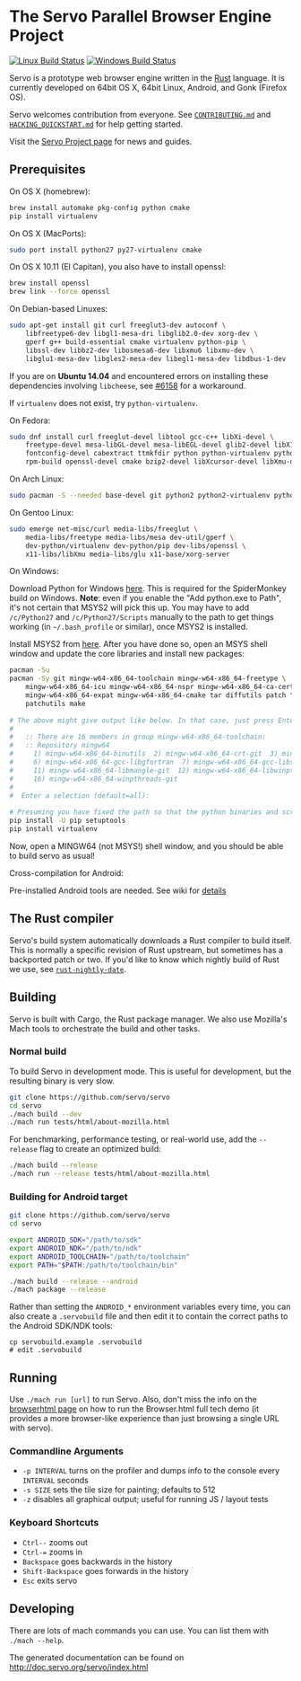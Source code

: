 # The Servo Parallel Browser Engine Project

[![Linux Build Status](https://img.shields.io/travis/servo/servo/master.svg?label=Linux%20build)](https://travis-ci.org/servo/servo)  [![Windows Build Status](https://img.shields.io/appveyor/ci/servo/servo/master.svg?label=Windows%20build)](https://ci.appveyor.com/project/servo/servo/branch/master)

Servo is a prototype web browser engine written in the
[Rust](https://github.com/rust-lang/rust) language. It is currently developed on
64bit OS X, 64bit Linux, Android, and Gonk (Firefox OS).

Servo welcomes contribution from everyone.  See
[`CONTRIBUTING.md`](CONTRIBUTING.md) and [`HACKING_QUICKSTART.md`](docs/HACKING_QUICKSTART.md)
for help getting started.

Visit the [Servo Project page](https://servo.org/) for news and guides.

## Prerequisites

On OS X (homebrew):

``` sh
brew install automake pkg-config python cmake
pip install virtualenv
```

On OS X (MacPorts):

``` sh
sudo port install python27 py27-virtualenv cmake
```

On OS X 10.11 (El Capitan), you also have to install openssl:

``` sh
brew install openssl
brew link --force openssl
```

On Debian-based Linuxes:

``` sh
sudo apt-get install git curl freeglut3-dev autoconf \
    libfreetype6-dev libgl1-mesa-dri libglib2.0-dev xorg-dev \
    gperf g++ build-essential cmake virtualenv python-pip \
    libssl-dev libbz2-dev libosmesa6-dev libxmu6 libxmu-dev \
    libglu1-mesa-dev libgles2-mesa-dev libegl1-mesa-dev libdbus-1-dev
```
If you are on **Ubuntu 14.04** and encountered errors on installing these dependencies involving `libcheese`, see [#6158](https://github.com/servo/servo/issues/6158) for a workaround.

If `virtualenv` does not exist, try `python-virtualenv`.

On Fedora:

``` sh
sudo dnf install curl freeglut-devel libtool gcc-c++ libXi-devel \
    freetype-devel mesa-libGL-devel mesa-libEGL-devel glib2-devel libX11-devel libXrandr-devel gperf \
    fontconfig-devel cabextract ttmkfdir python python-virtualenv python-pip expat-devel \
    rpm-build openssl-devel cmake bzip2-devel libXcursor-devel libXmu-devel mesa-libOSMesa-devel
```

On Arch Linux:

``` sh
sudo pacman -S --needed base-devel git python2 python2-virtualenv python2-pip mesa cmake bzip2 libxmu glu
```

On Gentoo Linux:

```sh
sudo emerge net-misc/curl media-libs/freeglut \
    media-libs/freetype media-libs/mesa dev-util/gperf \
    dev-python/virtualenv dev-python/pip dev-libs/openssl \
    x11-libs/libXmu media-libs/glu x11-base/xorg-server
```

On Windows:

Download Python for Windows [here](https://www.python.org/downloads/release/python-2711/). This is
required for the SpiderMonkey build on Windows. **Note**: even if you enable the "Add python.exe to Path", it's not certain that MSYS2 will pick this up. You may have to add `/c/Python27` and `/c/Python27/Scripts` manually to the path to get things working (in `~/.bash_profile` or similar), once MSYS2 is installed.

Install MSYS2 from [here](https://msys2.github.io/). After you have done so, open an MSYS shell
window and update the core libraries and install new packages:

```sh
pacman -Su
pacman -Sy git mingw-w64-x86_64-toolchain mingw-w64-x86_64-freetype \
    mingw-w64-x86_64-icu mingw-w64-x86_64-nspr mingw-w64-x86_64-ca-certificates \
    mingw-w64-x86_64-expat mingw-w64-x86_64-cmake tar diffutils patch \
    patchutils make
    
# The above might give output like below. In that case, just press Enter to use the default:
#
#   :: There are 16 members in group mingw-w64-x86_64-toolchain:
#   :: Repository mingw64
#     1) mingw-w64-x86_64-binutils  2) mingw-w64-x86_64-crt-git  3) mingw-w64-x86_64-gcc  4) mingw-w64-x86_64-gcc-ada  5) mingw-w64-x86_64-gcc-fortran
#     6) mingw-w64-x86_64-gcc-libgfortran  7) mingw-w64-x86_64-gcc-libs  8) mingw-w64-x86_64-gcc-objc  9) mingw-w64-x86_64-gdb  10) mingw-w64-x86_64-headers-git
#     11) mingw-w64-x86_64-libmangle-git  12) mingw-w64-x86_64-libwinpthread-git  13) mingw-w64-x86_64-make  14) mingw-w64-x86_64-pkg-config  15) mingw-w64-x86_64-tools-git
#     16) mingw-w64-x86_64-winpthreads-git
#
#  Enter a selection (default=all):
    
# Presuming you have fixed the path so that the python binaries and scripts are available:
pip install -U pip setuptools
pip install virtualenv
```

Now, open a MINGW64 (not MSYS!) shell window, and you should be able to build servo as usual!

Cross-compilation for Android:

Pre-installed Android tools are needed. See wiki for
[details](https://github.com/servo/servo/wiki/Building-for-Android)

## The Rust compiler

Servo's build system automatically downloads a Rust compiler to build itself.
This is normally a specific revision of Rust upstream, but sometimes has a
backported patch or two.
If you'd like to know which nightly build of Rust we use, see
[`rust-nightly-date`](https://github.com/servo/servo/blob/master/rust-nightly-date).

## Building

Servo is built with Cargo, the Rust package manager. We also use Mozilla's
Mach tools to orchestrate the build and other tasks.

### Normal build


To build Servo in development mode.  This is useful for development, but
the resulting binary is very slow.

``` sh
git clone https://github.com/servo/servo
cd servo
./mach build --dev
./mach run tests/html/about-mozilla.html
```

For benchmarking, performance testing, or
real-world use, add the `--release` flag to create an optimized build:

``` sh
./mach build --release
./mach run --release tests/html/about-mozilla.html
```

### Building for Android target

``` sh
git clone https://github.com/servo/servo
cd servo

export ANDROID_SDK="/path/to/sdk"
export ANDROID_NDK="/path/to/ndk"
export ANDROID_TOOLCHAIN="/path/to/toolchain"
export PATH="$PATH:/path/to/toolchain/bin"

./mach build --release --android
./mach package --release
```

Rather than setting the `ANDROID_*` environment variables every time, you can
also create a `.servobuild` file and then edit it to contain the correct paths
to the Android SDK/NDK tools:

```
cp servobuild.example .servobuild
# edit .servobuild
```

## Running

Use `./mach run [url]` to run Servo. Also, don't miss the info on the [browserhtml page](https://github.com/browserhtml/browserhtml) on how to run the Browser.html
full tech demo (it provides a more browser-like experience than just browsing a single
URL with servo).


### Commandline Arguments

- `-p INTERVAL` turns on the profiler and dumps info to the console every
  `INTERVAL` seconds
- `-s SIZE` sets the tile size for painting; defaults to 512
- `-z` disables all graphical output; useful for running JS / layout tests

### Keyboard Shortcuts

- `Ctrl--` zooms out
- `Ctrl-=` zooms in
- `Backspace` goes backwards in the history
- `Shift-Backspace` goes forwards in the history
- `Esc` exits servo

## Developing

There are lots of mach commands you can use. You can list them with `./mach
--help`.


The generated documentation can be found on http://doc.servo.org/servo/index.html
